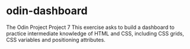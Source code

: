 # odin-dashboard
The Odin Project Project 7
This exercise asks to build a dashboard to practice intermediate knowledge of HTML and CSS, including CSS grids, CSS variables and positioning attributes.
